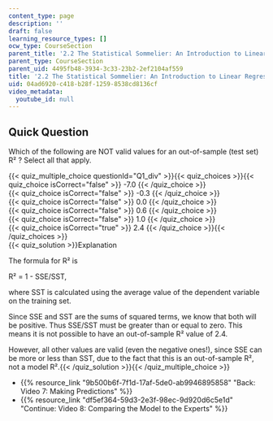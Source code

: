 ```yaml
---
content_type: page
description: ''
draft: false
learning_resource_types: []
ocw_type: CourseSection
parent_title: '2.2 The Statistical Sommelier: An Introduction to Linear Regression'
parent_type: CourseSection
parent_uid: 4495fb48-3934-3c33-23b2-2ef2104af559
title: '2.2 The Statistical Sommelier: An Introduction to Linear Regression'
uid: 04ad6920-c418-b28f-1259-8538cd8136cf
video_metadata:
  youtube_id: null
---
```

## Quick Question

Which of the following are NOT valid values for an out-of-sample (test set) R² ? Select all that apply.

{{< quiz_multiple_choice questionId="Q1_div" >}}{{< quiz_choices >}}{{< quiz_choice isCorrect="false" >}} -7.0 {{< /quiz_choice >}}  
{{< quiz_choice isCorrect="false" >}} -0.3 {{< /quiz_choice >}}  
{{< quiz_choice isCorrect="false" >}} 0.0 {{< /quiz_choice >}}  
{{< quiz_choice isCorrect="false" >}} 0.6 {{< /quiz_choice >}}  
{{< quiz_choice isCorrect="false" >}} 1.0 {{< /quiz_choice >}}  
{{< quiz_choice isCorrect="true" >}} 2.4 {{< /quiz_choice >}}{{< /quiz_choices >}}  
{{< quiz_solution >}}Explanation

The formula for R² is

R² = 1 - SSE/SST,

where SST is calculated using the average value of the dependent variable on the training set.

Since SSE and SST are the sums of squared terms, we know that both will be positive. Thus SSE/SST must be greater than or equal to zero. This means it is not possible to have an out-of-sample R² value of 2.4.

However, all other values are valid (even the negative ones!), since SSE can be more or less than SST, due to the fact that this is an out-of-sample R², not a model R².{{< /quiz_solution >}}{{< /quiz_multiple_choice >}}

- {{% resource_link "9b500b6f-7f1d-17af-5de0-ab9946895858" "Back: Video 7: Making Predictions" %}}
- {{% resource_link "df5ef364-59d3-2e3f-98ec-9d920d6c5e1d" "Continue: Video 8: Comparing the Model to the Experts" %}}